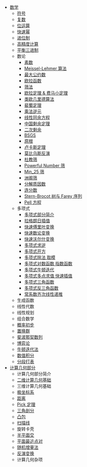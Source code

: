 
* [数学](https://oi-wiki.org/math/poly/intro/)
    * [符号](https://oi-wiki.org/math/notation/)
    * [复数](https://oi-wiki.org/math/complex/)
    * [位运算](https://oi-wiki.org/math/bit/)
    * [快速幂](https://oi-wiki.org/math/quick-pow/)
    * [进位制](https://oi-wiki.org/math/base/)
    * [高精度计算](https://oi-wiki.org/math/bignum/)
    * [平衡三进制](https://oi-wiki.org/math/balanced-ternary/)
    * 数论
      * [素数](https://oi-wiki.org/math/prime/)
      * [Meissel-Lehmer 算法](https://oi-wiki.org/math/meissel-lehmer/)
      * [最大公约数](https://oi-wiki.org/math/gcd/)
      * [欧拉函数](https://oi-wiki.org/math/euler/)
      * [筛法](https://oi-wiki.org/math/sieve/)
      * [欧拉定理 & 费马小定理](https://oi-wiki.org/math/fermat/)
      * [类欧几里德算法](https://oi-wiki.org/math/euclidean/)
      * [裴蜀定理](https://oi-wiki.org/math/bezouts/)
      * [乘法逆元](https://oi-wiki.org/math/inverse/)
      * [线性同余方程](https://oi-wiki.org/math/linear-equation/)
      * [中国剩余定理](https://oi-wiki.org/math/crt/)
      * [二次剩余](https://oi-wiki.org/math/quad-residue/)
      * [BSGS](https://oi-wiki.org/math/bsgs/)
      * [原根](https://oi-wiki.org/math/primitive-root/)
      * [卢卡斯定理](https://oi-wiki.org/math/lucas/)
      * [莫比乌斯反演](https://oi-wiki.org/math/mobius/)
      * [杜教筛](https://oi-wiki.org/math/du/)
      * [Powerful Number 筛](https://oi-wiki.org/math/powerful-number/)
      * [Min_25 筛](https://oi-wiki.org/math/min-25/)
      * [洲阁筛](https://oi-wiki.org/math/zhou/)
      * [分解质因数](https://oi-wiki.org/math/pollard-rho/)
      * [连分数](https://oi-wiki.org/math/continued-fraction/)
      * [Stern-Brocot 树与 Farey 序列](https://oi-wiki.org/math/stern-brocot/)
      * [Pell 方程 ](https://oi-wiki.org/math/pell-equation/)
    * 多项式
      * [多项式部分简介](https://oi-wiki.org/math/poly/intro/)
      * [拉格朗日插值](https://oi-wiki.org/math/poly/lagrange/)
      * [快速傅里叶变换](https://oi-wiki.org/math/poly/fft/)
      * [快速数论变换](https://oi-wiki.org/math/poly/ntt/)
      * [快速沃尔什变换](https://oi-wiki.org/math/poly/fwt/)
      * [多项式求逆](https://oi-wiki.org/math/poly/inv/)
      * [多项式开方](https://oi-wiki.org/math/poly/sqrt/)
      * [多项式除法 取模](https://oi-wiki.org/math/poly/div-mod/)
      * [多项式对数函数 指数函数](https://oi-wiki.org/math/poly/ln-exp/)
      * [多项式牛顿迭代](https://oi-wiki.org/math/poly/newton/)
      * [多项式多点求值 快速插值](https://oi-wiki.org/math/poly/multipoint-eval-interpolation/)
      * [多项式三角函数](https://oi-wiki.org/math/poly/tri-func/)
      * [多项式反三角函数](https://oi-wiki.org/math/poly/inv-tri-func/)
      * [常系数齐次线性递推  ](https://oi-wiki.org/math/linear-recurrence/)
    * 生成函数 
    * 线性代数 
    * 线性规划 
    * 组合数学 
    * [概率初步](https://oi-wiki.org/math/expectation/)
    * [置换群](https://oi-wiki.org/math/permutation-group/)
    * [斐波那契数列](https://oi-wiki.org/math/fibonacci/)
    * [博弈论](https://oi-wiki.org/math/game-theory/)
    * [牛顿迭代法](https://oi-wiki.org/math/newton/)
    * [数值积分](https://oi-wiki.org/math/integral/)
    * [分段打表](https://oi-wiki.org/math/dictionary/)
* [计算几何部分](https://oi-wiki.org/geometry/)
    * 计算几何部分简介
    * [二维计算几何基础](https://oi-wiki.org/geometry/2d/)
    * 三维计算几何基础
    * [极坐标系](https://oi-wiki.org/geometry/polar-coordinate/)
    * [距离](https://oi-wiki.org/geometry/distance/)
    * [Pick 定理](https://oi-wiki.org/geometry/pick/)
    * [三角剖分](https://oi-wiki.org/geometry/triangulation/)
    * [凸包](https://oi-wiki.org/geometry/convex-hull/)
    * [扫描线](https://oi-wiki.org/geometry/scanning/)
    * 旋转卡壳
    * [半平面交](https://oi-wiki.org/geometry/half-plane/)
    * [平面最近点对](https://oi-wiki.org/geometry/nearest-points/)
    * [随机增量法](https://oi-wiki.org/geometry/random-incremental/)
    * [反演变换](https://oi-wiki.org/geometry/inverse/)
    * 计算几何杂项 

